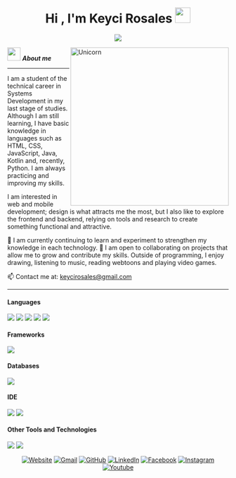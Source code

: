 <h1 align="center">Hi , I'm Keyci Rosales <img src="https://media.giphy.com/media/hvRJCLFzcasrR4ia7z/giphy.gif" width="35"></h1>

<p align="center">
  <a href="https://github.com/DenverCoder1/readme-typing-svg"><img src="https://readme-typing-svg.herokuapp.com?lines=Systems+Development+Student;Full+Stack+Web+Developer;Freelancer;Enthusiastic;Always%20learning%20new%20things&center=true&width=380&height=45"></a>
</p>

<img src="https://media.giphy.com/media/ObNTw8Uzwy6KQ/giphy.gif" width="30px">&nbsp;***About me***
<img align="right" width=360px alt="Unicorn" src="https://i.pinimg.com/564x/4b/3d/bc/4b3dbccebe89d56db66a87824c93db0e.jpg"/>

<hr>
I am a student of the technical career in Systems Development in my last stage of studies. Although I am still learning, I have basic knowledge in languages ​​such as HTML, CSS, JavaScript, Java, Kotlin and, recently, Python. I am always practicing and improving my skills.

I am interested in web and mobile development; design is what attracts me the most, but I also like to explore the frontend and backend, relying on tools and research to create something functional and attractive.

🌱 I am currently continuing to learn and experiment to strengthen my knowledge in each technology. 👯 I am open to collaborating on projects that allow me to grow and contribute my skills. Outside of programming, I enjoy drawing, listening to music, reading webtoons and playing video games.

📫 Contact me at: keycirosales@gmail.com
<hr>
<h4> Languages </h4>
<span> 
  <img src="https://img.shields.io/badge/HTML5-E34F26?style=for-the-badge&logo=html5&logoColor=white">
  <img src="https://img.shields.io/badge/CSS3-1572B6?style=for-the-badge&logo=css3&logoColor=white">
  <img src="https://img.shields.io/badge/JavaScript-F7DF1E?style=for-the-badge&logo=javascript&logoColor=black">
  <img src="https://img.shields.io/badge/Java-ED8B00?style=for-the-badge&logo=java&logoColor=white">
  <img src="https://img.shields.io/badge/Kotlin-8B7EE9?style=for-the-badge&logo=kotlin&logoColor=white">
</span>

<h4> Frameworks </h4>
<span>
  <img src="https://img.shields.io/badge/Bootstrap-563D7C?style=for-the-badge&logo=bootstrap&logoColor=white">
</span>

<h4> Databases </h4>
<span>
  <img src="https://img.shields.io/badge/MySQL-00000F?style=for-the-badge&logo=mysql&logoColor=white">
</span>

<h4> IDE </h4>
<span>
<img src="https://img.shields.io/badge/Android_Studio-3DDC84?style=for-the-badge&logo=android-studio&logoColor=white">
<img src="https://img.shields.io/badge/Visual_Studio_Code-0078D4?style=for-the-badge&logo=visual%20studio%20code&logoColor=white">

<h4> Other Tools and Technologies </h4>
<span>
  <img src="https://img.shields.io/badge/Git-F05032?style=for-the-badge&logo=git&logoColor=white">
  <img src="https://img.shields.io/badge/Wamp-E5A5FB?style=for-the-badge&logo=wamp&logoColor=white">

</span>

<p align="center">
  <a href=""><img src="https://img.icons8.com/bubbles/50/000000/web.png" alt="Website"/></a>
	<a href="mailto:keycirosales@gmail.com"><img src="https://img.icons8.com/bubbles/50/000000/gmail.png" alt="Gmail"/></a>
	<a href="https://github.com/K3YC1"><img src="https://img.icons8.com/bubbles/50/000000/github.png" alt="GitHub"/></a>
	<a href="https://www.linkedin.com/in/keyci-rosales-oscco-40a0b4223/"><img src="https://img.icons8.com/bubbles/50/000000/linkedin.png" alt="LinkedIn"/></a>
	<a href=""><img src="https://img.icons8.com/bubbles/50/000000/facebook-new.png" alt="Facebook"/></a>
	<a href=""><img src="https://img.icons8.com/bubbles/50/000000/instagram.png" alt="Instagram"/></a>
	<a href=""><img src="https://img.icons8.com/bubbles/50/000000/youtube.png" alt="Youtube"/></a>
	
</p>
